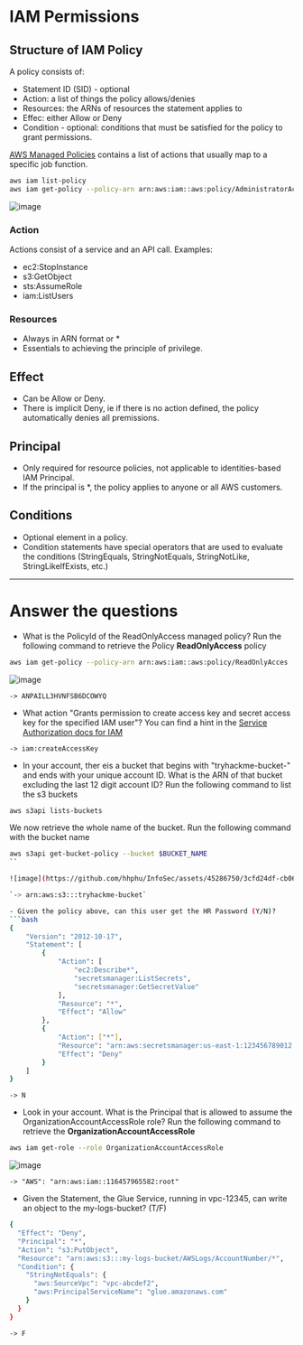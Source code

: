# IAM Permissions

## Structure of IAM Policy
A policy consists of:
- Statement ID (SID) - optional
- Action: a list of things the policy allows/denies
- Resources: the ARNs of resources the statement applies to
- Effec: either Allow or Deny
- Condition - optional: conditions that must be satisfied for the policy to grant permissions.

[AWS Managed Policies](https://docs.aws.amazon.com/IAM/latest/UserGuide/access_policies_managed-vs-inline.html#aws-managed-policies) contains a list of actions that usually map to a specific job function.
```bash
aws iam list-policy
aws iam get-policy --policy-arn arn:aws:iam::aws:policy/AdministratorAccess
```

![image](https://github.com/hhphu/InfoSec/assets/45286750/e2af6f25-18b5-4cb3-9b9c-94cf58583dd4)


### Action
Actions consist of a service and an API call. Examples:
- ec2:StopInstance
- s3:GetObject
- sts:AssumeRole
- iam:ListUsers

### Resources
- Always in ARN format or *
- Essentials to achieving the principle of privilege. 

## Effect
- Can be Allow or Deny.
- There is implicit Deny, ie if there is no action defined, the policy automatically denies all premissions.

## Principal
- Only required for resource policies, not applicable to identities-based IAM Principal.
- If the principal is *, the policy applies to anyone or all AWS customers.

## Conditions
- Optional element in a policy.
- Condition statements have special operators that are used to evaluate the conditions (StringEquals, StringNotEquals, StringNotLike, StringLikeIfExists, etc.)


-----
# Answer the questions
- What is the PolicyId of the ReadOnlyAccess managed policy?
Run the following command to retrieve the Policy **ReadOnlyAccess** policy
```bash
aws iam get-policy --policy-arn arn:aws:iam::aws:policy/ReadOnlyAcces
```

![image](https://github.com/hhphu/InfoSec/assets/45286750/04782b03-2487-4907-af41-23233cf895a9)

`-> ANPAILL3HVNFSB6DCOWYQ`

- What action "Grants permission to create access key and secret access key for the specified IAM user"? You can find a hint in the [Service Authorization docs for IAM](https://docs.aws.amazon.com/service-authorization/latest/reference/reference.html)

`-> iam:createAccessKey`

- In your account, ther eis a bucket that begins with "tryhackme-bucket-" and ends with your unique account ID. What is the ARN of that bucket excluding the last 12 digit account ID?
Run the following command to list the s3 buckets
```bash
aws s3api lists-buckets
```
We now retrieve the whole name of the bucket. Run the following command with the bucket name
```bash
aws s3api get-bucket-policy --bucket $BUCKET_NAME
``

![image](https://github.com/hhphu/InfoSec/assets/45286750/3cfd24df-cb06-4465-a686-3be06b0fe365)

`-> arn:aws:s3:::tryhackme-bucket`

- Given the policy above, can this user get the HR Password (Y/N)?
```bash
{
    "Version": "2012-10-17",
    "Statement": [
        {
            "Action": [
                "ec2:Describe*",
                "secretsmanager:ListSecrets",
                "secretsmanager:GetSecretValue"
            ],
            "Resource": "*",
            "Effect": "Allow"
        },
        {
            "Action": ["*"],
            "Resource": "arn:aws:secretsmanager:us-east-1:123456789012:secret:HR-Passwords*",
            "Effect": "Deny"
        }
    ]
}
```
`-> N`

- Look in your account. What is the Principal that is allowed to assume the OrganizationAccountAccessRole role?
Run the following command to retrieve the **OrganizationAccountAccessRole**
```bash
aws iam get-role --role OrganizationAccountAccessRole
```

![image](https://github.com/hhphu/InfoSec/assets/45286750/ba13549a-4c25-4932-8095-46673e8685f2)

`-> "AWS": "arn:aws:iam::116457965582:root"`

- Given the Statement, the Glue Service, running in vpc-12345, can write an object to the my-logs-bucket? (T/F)
```bash
{
  "Effect": "Deny",
  "Principal": "*",
  "Action": "s3:PutObject",
  "Resource": "arn:aws:s3:::my-logs-bucket/AWSLogs/AccountNumber/*",
  "Condition": {
    "StringNotEquals": {
      "aws:SourceVpc": "vpc-abcdef2",
      "aws:PrincipalServiceName": "glue.amazonaws.com"
    }
  }
}
```
`-> F`

